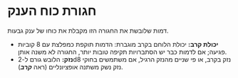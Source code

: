 # חגורת כוח הענק

דמות שלובשת את החגורה הזו מקבלת את כוחו של ענק גבעות.

- **יכולת קרב:** יכולת הלוחם בקרב מוגברת: הדמות תוקפת כמפלצת עם 8 קוביות פגיעה; אם לדמות כבר יש הסתברויות תקיפה טובות יותר, החגורה לא משנה אותן.
- **נזק:** הלובש גורם ל-2d8 נזק בקרב, או פי שניים מהנזק הרגיל, אם משתמשים בחוקי נזק נשק משתנה אופציונליים (ראה ***קרב***).
